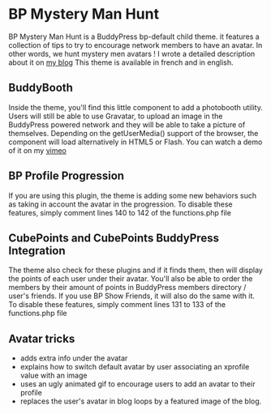 BP Mystery Man Hunt
===================

BP Mystery Man Hunt is a BuddyPress bp-default child theme. it features a collection of tips to try to encourage network members to have an avatar. In other words, we hunt mystery men avatars !
I wrote a detailed description about it on [my blog](http://imathi.eu/2012/11/18/buddypress-avatar-management/)
This theme is available in french and in english.



BuddyBooth
----------

Inside the theme, you'll find this little component to add a photobooth utility. Users will still be able to use Gravatar, to upload an image in the BuddyPress powered network and they will be able to take a picture of themselves. Depending on the getUserMedia() support of the browser, the component will load alternatively in HTML5 or Flash.
You can watch a demo of it on my [vimeo](https://vimeo.com/53758215)



BP Profile Progression
----------------------

If you are using this plugin, the theme is adding some new behaviors such as taking in account the avatar in the progression.
To disable these features, simply comment lines 140 to 142 of the functions.php file



CubePoints and CubePoints BuddyPress Integration
------------------------------------------------

The theme also check for these plugins and if it finds them, then will display the points of each user under their avatar.
You'll also be able to order the members by their amount of points in BuddyPress members directory / user's friends. If you use BP Show Friends, it will also do the same with it.
To disable these features, simply comment lines 131 to 133 of the functions.php file


Avatar tricks
-------------

+ adds extra info under the avatar
+ explains how to switch default avatar by user associating an xprofile value with an image
+ uses an ugly animated gif to encourage users to add an avatar to their profile
+ replaces the user's avatar in blog loops by a featured image of the blog.

